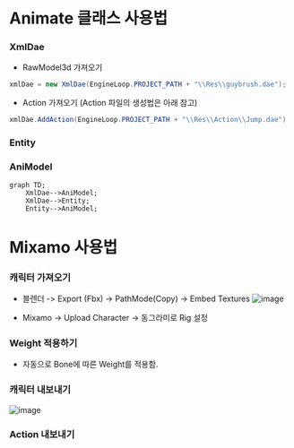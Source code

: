 # Animate 클래스 사용법
### XmlDae 
  - RawModel3d 가져오기
```c#
xmlDae = new XmlDae(EngineLoop.PROJECT_PATH + "\\Res\\guybrush.dae");
```
  - Action 가져오기 (Action 파일의 생성법은 아래 참고)
```c#
xmlDae.AddAction(EngineLoop.PROJECT_PATH + "\\Res\\Action\\Jump.dae")
```


### Entity

### AniModel
```mermaid
graph TD;
    XmlDae-->AniModel;
    XmlDae-->Entity;
    Entity-->AniModel;
```

# Mixamo 사용법
### 캐릭터 가져오기
* 블렌더 -> Export (Fbx) -> PathMode(Copy) -> Embed Textures
 ![image](https://github.com/mekjh12/RiggedModel/assets/122244587/e888029e-030c-47fd-b388-608b4438bed3)

* Mixamo -> Upload Character -> 동그라미로 Rig 설정

### Weight 적용하기
* 자동으로 Bone에 따른 Weight를 적용함.
   
### 캐릭터 내보내기
 
![image](https://github.com/mekjh12/RiggedModel/assets/122244587/a00a34f2-5987-4975-a973-3886e3f2211a)

### Action 내보내기
